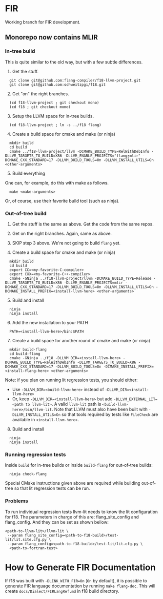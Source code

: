 <!--===- README.md 
  
   Part of the LLVM Project, under the Apache License v2.0 with LLVM Exceptions.
   See https://llvm.org/LICENSE.txt for license information.
   SPDX-License-Identifier: Apache-2.0 WITH LLVM-exception
  
-->

# FIR

Working branch for FIR development.

## Monorepo now contains MLIR

### In-tree build

This is quite similar to the old way, but with a few subtle differences.

1. Get the stuff.

```
  git clone git@github.com:flang-compiler/f18-llvm-project.git
  git clone git@github.com:schweitzpgi/f18.git 
```

2. Get "on" the right branches.

```
  (cd f18-llvm-project ; git checkout mono)
  (cd f18 ; git checkout mono)
```
             
3. Setup the LLVM space for in-tree builds.
   
``` 
  (cd f18-llvm-project ; ln -s ../f18 flang)
```

4. Create a build space for cmake and make (or ninja)

```
  mkdir build
  cd build
  cmake ../f18-llvm-project/llvm -DCMAKE_BUILD_TYPE=RelWithDebInfo -DLLVM_TARGETS_TO_BUILD=X86 -DLLVM_ENABLE_PROJECTS="flang;mlir" -DCMAKE_CXX_STANDARD=17 -DLLVM_BUILD_TOOLS=On -DLLVM_INSTALL_UTILS=On <other-arguments>
```

5. Build everything

One can, for example, do this with make as follows.

```
  make <make-arguments>
```

Or, of course, use their favorite build tool (such as ninja).

### Out-of-tree build

1. Get the stuff is the same as above. Get the code from the same repos.

2. Get on the right branches. Again, same as above.

3. SKIP step 3 above. We're not going to build `flang` yet.

4. Create a build space for cmake and make (or ninja)

```
  mkdir build
  cd build
  export CC=<my-favorite-C-compiler>
  export CXX=<my-favorite-C++-compiler>
  cmake -GNinja ../f18-llvm-project/llvm -DCMAKE_BUILD_TYPE=Release -DLLVM_TARGETS_TO_BUILD=X86 -DLLVM_ENABLE_PROJECTS=mlir -DCMAKE_CXX_STANDARD=17 -DLLVM_BUILD_TOOLS=On -DLLVM_INSTALL_UTILS=On -DCMAKE_INSTALL_PREFIX=<install-llvm-here> <other-arguments>
```

5. Build and install

```
  ninja
  ninja install
```

6. Add the new installation to your PATH

```
  PATH=<install-llvm-here>/bin:$PATH
```

7. Create a build space for another round of cmake and make (or ninja)

```
  mkdir build-flang
  cd build-flang
  cmake -GNinja ../f18 -DLLVM_DIR=<install-llvm-here> -DCMAKE_BUILD_TYPE=RelWithDebInfo -DLLVM_TARGETS_TO_BUILD=X86 -DCMAKE_CXX_STANDARD=17 -DLLVM_BUILD_TOOLS=On -DCMAKE_INSTALL_PREFIX=<install-flang-here> <other-arguments>
```
Note: if you plan on running lit regression tests, you should either:
- Use `-DLLVM_DIR=<build-llvm-here>` instead of `-DLLVM_DIR=<install-llvm-here>`
- Or, keep `-DLLVM_DIR=<install-llvm-here>` but add `-DLLVM_EXTERNAL_LIT=<path to llvm-lit>`.
A valid `llvm-lit` path is `<build-llvm-here>/bin/llvm-lit`.
Note that LLVM must also have been built with `-DLLVM_INSTALL_UTILS=On` so that tools required by tests like `FileCheck` are available in `<install-llvm-here>`.

8. Build and install

```
  ninja
  ninja install
```

### Running regression tests

Inside `build` for in-tree builds or inside `build-flang` for out-of-tree builds:

```
  ninja check-flang
```

Special CMake instructions given above are required while building out-of-tree so that lit regression tests can be run.

### Problems

To run individual regression tests llvm-lit needs to know the lit
configuration for f18. The parameters in charge of this are:
flang_site_config and flang_config. And they can be set as shown bellow:
```
<path-to-llvm-lit>/llvm-lit \
 --param flang_site_config=<path-to-f18-build>/test-lit/lit.site.cfg.py \
 --param flang_config=<path-to-f18-build>/test-lit/lit.cfg.py \
  <path-to-fortran-test>
```

# How to Generate FIR Documentation

If f18 was built with `-DLINK_WITH_FIR=On` (`On` by default), it is possible to
generate FIR language documentation by running `make flang-doc`. This will
create `docs/Dialect/FIRLangRef.md` in f18 build directory.
